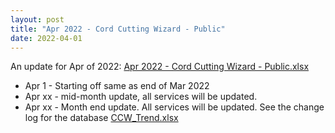 ```yaml
---
layout: post
title: "Apr 2022 - Cord Cutting Wizard - Public"
date: 2022-04-01
---
```

<p>An update for Apr of 2022: <a href="/Apr 2022 - Cord Cutting Wizard - Public.xlsx">Apr 2022 - Cord Cutting Wizard - Public.xlsx</a>
  <p>
    <ul>
      <li>Apr 1 - Starting off same as end of Mar 2022
      <li>Apr xx - mid-month update, all services will be updated. 
      <li>Apr xx - Month end update. All services will be updated. See the change log for the database <a href="/CCW_Trend.xlsx">CCW_Trend.xlsx</a>
